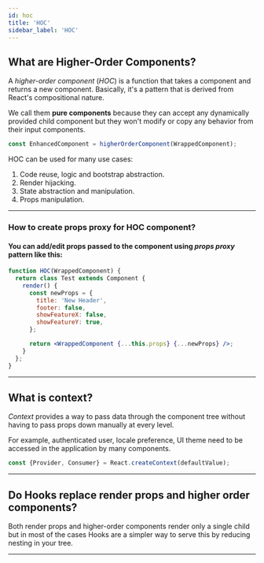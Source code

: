 ```yaml
---
id: hoc
title: 'HOC'
sidebar_label: 'HOC'
---
```


## What are Higher-Order Components?

A _higher-order component_ (_HOC_) is a function that takes a component and returns a new component. Basically, it's a pattern that is derived from React's compositional nature.

We call them **pure components** because they can accept any dynamically provided child component but they won't modify or copy any behavior from their input components.

```javascript
const EnhancedComponent = higherOrderComponent(WrappedComponent);
```

HOC can be used for many use cases:

1. Code reuse, logic and bootstrap abstraction.
2. Render hijacking.
3. State abstraction and manipulation.
4. Props manipulation.

---

### How to create props proxy for HOC component?

#### You can add/edit props passed to the component using _props proxy_ pattern like this:

```jsx harmony
function HOC(WrappedComponent) {
  return class Test extends Component {
    render() {
      const newProps = {
        title: 'New Header',
        footer: false,
        showFeatureX: false,
        showFeatureY: true,
      };

      return <WrappedComponent {...this.props} {...newProps} />;
    }
  };
}
```

---

## What is context?

_Context_ provides a way to pass data through the component tree without having to pass props down manually at every level.

For example, authenticated user, locale preference, UI theme need to be accessed in the application by many components.

```javascript
const {Provider, Consumer} = React.createContext(defaultValue);
```

---

## Do Hooks replace render props and higher order components?

Both render props and higher-order components render only a single child but in most of the cases Hooks are a simpler way to serve this by reducing nesting in your tree.

---
